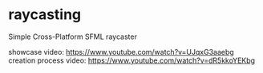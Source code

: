 # raycasting
Simple Cross-Platform SFML raycaster

showcase video: https://www.youtube.com/watch?v=UJqxG3aaebg
creation process video: https://www.youtube.com/watch?v=dR5kkoYEKbg
